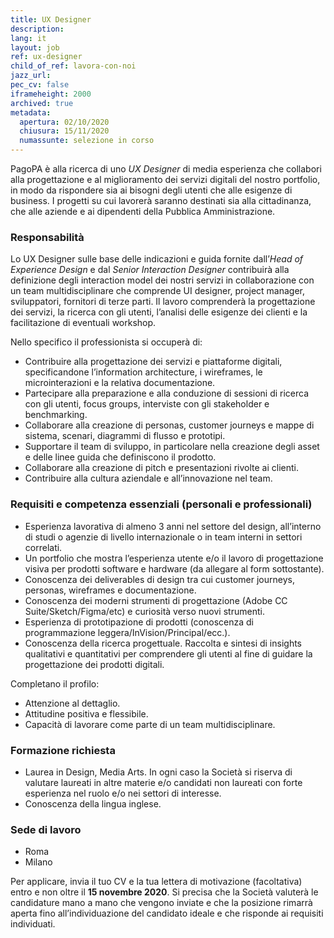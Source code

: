 ```yaml
---
title: UX Designer
description:
lang: it
layout: job
ref: ux-designer
child_of_ref: lavora-con-noi
jazz_url:
pec_cv: false
iframeheight: 2000
archived: true
metadata:
  apertura: 02/10/2020
  chiusura: 15/11/2020
  numassunte: selezione in corso
---
```


PagoPA è alla ricerca di uno _UX Designer_ di media esperienza che collabori alla progettazione e al miglioramento dei servizi digitali del nostro portfolio, in modo da rispondere sia ai bisogni degli utenti che alle esigenze di business. I progetti su cui lavorerà saranno destinati sia alla cittadinanza, che alle aziende e ai dipendenti della Pubblica Amministrazione.

### Responsabilità

Lo UX Designer sulle base delle indicazioni e guida fornite dall’_Head of Experience Design_ e dal _Senior Interaction Designer_ contribuirà alla definizione degli interaction model dei nostri servizi in collaborazione con un team multidisciplinare che comprende UI designer, project manager, sviluppatori, fornitori di terze parti.
Il lavoro comprenderà la progettazione dei servizi, la ricerca con gli utenti, l’analisi delle esigenze dei clienti e la facilitazione di eventuali workshop.

Nello specifico il professionista si occuperà di:

- Contribuire alla progettazione dei servizi e piattaforme digitali, specificandone l’information architecture, i wireframes, le microinterazioni e la relativa documentazione.
- Partecipare alla preparazione e alla conduzione di sessioni di ricerca con gli utenti, focus groups, interviste con gli stakeholder e benchmarking.
- Collaborare alla creazione di personas, customer journeys e mappe di sistema, scenari, diagrammi di flusso e prototipi.
- Supportare il team di sviluppo, in particolare nella creazione degli asset e delle linee guida che definiscono il prodotto.
- Collaborare alla creazione di pitch e presentazioni rivolte ai clienti.
- Contribuire alla cultura aziendale e all’innovazione nel team.

### Requisiti e competenza essenziali (personali e professionali)

- Esperienza lavorativa di almeno 3 anni nel settore del design, all’interno di studi o agenzie di livello internazionale o in team interni in settori correlati.
- Un portfolio che mostra l’esperienza utente e/o il lavoro di progettazione visiva per prodotti software e hardware (da allegare al form sottostante).
- Conoscenza dei deliverables di design tra cui customer journeys, personas, wireframes e documentazione.
- Conoscenza dei moderni strumenti di progettazione (Adobe CC Suite/Sketch/Figma/etc) e curiosità verso nuovi strumenti.
- Esperienza di prototipazione di prodotti (conoscenza di programmazione leggera/InVision/Principal/ecc.).
- Conoscenza della ricerca progettuale. Raccolta e sintesi di insights qualitativi e quantitativi per comprendere gli utenti al fine di guidare la progettazione dei prodotti digitali.

​​​​​​​Completano il profilo:

- Attenzione al dettaglio.
- Attitudine positiva e flessibile.
- Capacità di lavorare come parte di un team multidisciplinare.

### Formazione richiesta

- Laurea in Design, Media Arts. In ogni caso la Società si riserva di valutare laureati in altre materie e/o candidati non laureati con forte esperienza nel ruolo e/o nei settori di interesse.
- Conoscenza della lingua inglese.

### Sede di lavoro

- Roma
- Milano

Per applicare, invia il tuo CV e la tua lettera di motivazione (facoltativa) entro e non oltre il **15 novembre 2020**. Si precisa che la Società valuterà le candidature mano a mano che vengono inviate e che la posizione rimarrà aperta fino all’individuazione del candidato ideale e che risponde ai requisiti individuati.
